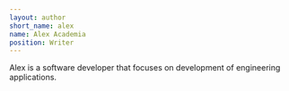 ```yaml
---
layout: author
short_name: alex
name: Alex Academia
position: Writer
---
```


Alex is a software developer that focuses on development of engineering applications.
